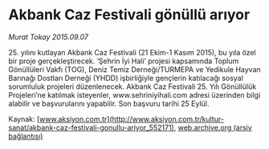 # Akbank Caz Festivali gönüllü arıyor

*Murat Tokay 2015.09.07*

<div class="pNewsDetailMainContent ctx_content" itemprop="articleBody">
 <p>
  25. yılını kutlayan Akbank Caz Festivali (21 Ekim-1 Kasım 2015), bu yıla özel bir proje gerçekleştirecek. ‘Şehrin İyi Hali’ projesi kapsamında Toplum Gönüllüleri Vakfı (TOG), Deniz Temiz Derneği/TURMEPA ve Yedikule Hayvan Barınağı Dostları Derneği (YHDD) işbirliğiyle gençlerin katılacağı sosyal sorumluluk projeleri düzenlenecek. Akbank Caz Festivali 25. Yılı Gönüllülük Projeleri’ne katılmak isteyenler, www.sehriniyihali.com adresi üzerinden bilgi alabilir ve başvurularını yapabilir. Son başvuru tarihi 25 Eylül.
 </p>
</div>


Kaynak: [www.aksiyon.com.tr](http://www.aksiyon.com.tr/kultur-sanat/akbank-caz-festivali-gonullu-ariyor_552171), [web.archive.org (arşiv bağlantısı)](http://web.archive.org/web/20160103061754/http://www.aksiyon.com.tr/kultur-sanat/akbank-caz-festivali-gonullu-ariyor_552171)
